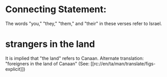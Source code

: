# Connecting Statement:

The words "you," "they," "them," and "their" in these verses refer to Israel.

# strangers in the land

It is implied that "the land" refers to Canaan. Alternate translation: "foreigners in the land of Canaan" (See: [[rc://en/ta/man/translate/figs-explicit]])

